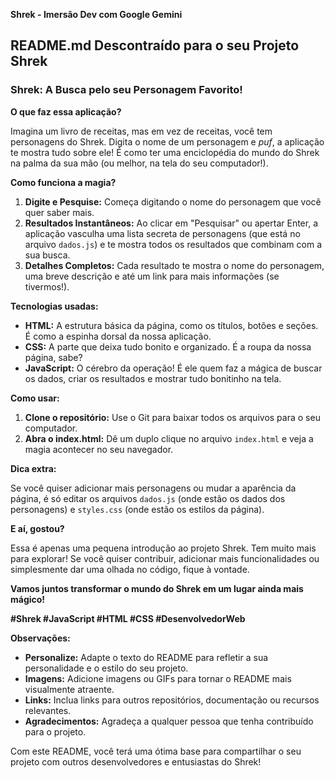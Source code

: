 **Shrek - Imersão Dev com Google Gemini**

## **README.md Descontraído para o seu Projeto Shrek**

### **Shrek: A Busca pelo seu Personagem Favorito!**

**O que faz essa aplicação?**

Imagina um livro de receitas, mas em vez de receitas, você tem personagens do Shrek. Digita o nome de um personagem e *puf*, a aplicação te mostra tudo sobre ele! É como ter uma enciclopédia do mundo do Shrek na palma da sua mão (ou melhor, na tela do seu computador!).

**Como funciona a magia?**

1. **Digite e Pesquise:** Começa digitando o nome do personagem que você quer saber mais.
2. **Resultados Instantâneos:** Ao clicar em "Pesquisar" ou apertar Enter, a aplicação vasculha uma lista secreta de personagens (que está no arquivo `dados.js`) e te mostra todos os resultados que combinam com a sua busca.
3. **Detalhes Completos:** Cada resultado te mostra o nome do personagem, uma breve descrição e até um link para mais informações (se tivermos!).

**Tecnologias usadas:**

* **HTML:** A estrutura básica da página, como os títulos, botões e seções. É como a espinha dorsal da nossa aplicação.
* **CSS:** A parte que deixa tudo bonito e organizado. É a roupa da nossa página, sabe?
* **JavaScript:** O cérebro da operação! É ele quem faz a mágica de buscar os dados, criar os resultados e mostrar tudo bonitinho na tela.

**Como usar:**

1. **Clone o repositório:** Use o Git para baixar todos os arquivos para o seu computador.
2. **Abra o index.html:** Dê um duplo clique no arquivo `index.html` e veja a magia acontecer no seu navegador.

**Dica extra:**

Se você quiser adicionar mais personagens ou mudar a aparência da página, é só editar os arquivos `dados.js` (onde estão os dados dos personagens) e `styles.css` (onde estão os estilos da página).

**E aí, gostou?**

Essa é apenas uma pequena introdução ao projeto Shrek. Tem muito mais para explorar! Se você quiser contribuir, adicionar mais funcionalidades ou simplesmente dar uma olhada no código, fique à vontade. 

**Vamos juntos transformar o mundo do Shrek em um lugar ainda mais mágico!** 

**#Shrek #JavaScript #HTML #CSS #DesenvolvedorWeb**

**Observações:**

* **Personalize:** Adapte o texto do README para refletir a sua personalidade e o estilo do seu projeto.
* **Imagens:** Adicione imagens ou GIFs para tornar o README mais visualmente atraente.
* **Links:** Inclua links para outros repositórios, documentação ou recursos relevantes.
* **Agradecimentos:** Agradeça a qualquer pessoa que tenha contribuído para o projeto.

Com este README, você terá uma ótima base para compartilhar o seu projeto com outros desenvolvedores e entusiastas do Shrek! 
